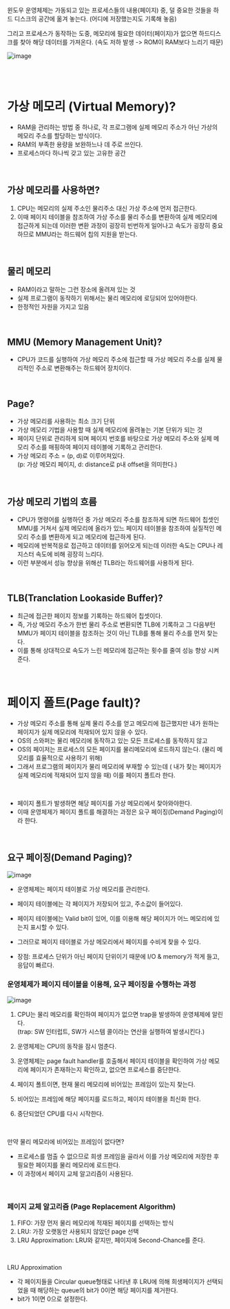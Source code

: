 윈도우 운영체제는 가동되고 있는 프로세스들의 내용(페이지) 중, 덜 중요한 것들을 하드 디스크의 공간에 옮겨 놓는다. 
(어디에 저장했는지도 기록해 놓음) </br>

그리고 프로세스가 동작하는 도중, 메모리에 필요한 데이터(페이지)가 없으면 하드디스크를 찾아 해당 데이터를 가져온다.
(속도 저하 발생 -> ROM이 RAM보다 느리기 때문) </br>

![image](https://user-images.githubusercontent.com/58407737/229276525-fac5fea1-77e4-4ccb-8f3f-f8fc7888cfdf.png) </br>

</br>
</br>


# 가상 메모리 (Virtual Memory)?
- RAM을 관리하는 방법 중 하나로, 각 프로그램에 실제 메모리 주소가 아닌 가상의 메모리 주소를 할당하는 방식이다.
- RAM의 부족한 용량을 보완하느나 데 주로 쓰인다.
- 프로세스마다 하나씩 갖고 있는 고유한 공간 

</br>

## 가상 메모리를 사용하면?
1. CPU는 메모리의 실제 주소인 물리주소 대신 가상 주소에 먼저 접근한다.
2. 이때 페이지 테이블을 참조하여 가상 주소를 물리 주소를 변환하여 실제 메모리에 접근하게 되는데 이러한 변환 과정이 굉장히 빈번하게 일어나고 속도가 굉장히 중요하므로 MMU라는 하드웨어 칩의 지원을 받는다. 

</br>

## 물리 메모리
- RAM이라고 말하는 그런 장소에 올려져 있는 것
- 실제 프로그램이 동작하기 위해서는 물리 메모리에 로딩되어 있어야한다. 
- 한정적인 자원을 가지고 있음

</br>

## MMU (Memory Management Unit)?
- CPU가 코드를 실행하여 가상 메모리 주소에 접근할 때 가상 메모리 주소를 실제 물리적인 주소로 변환해주는 하드웨어 장치이다. 

</br>

## Page?
- 가상 메모리를 사용하는 최소 크기 단위
- 가상 메모리 기법을 사용할 때 실제 메모리에 올려놓는 기본 단위가 되는 것
- 페이지 단위로 관리하게 되며 페이지 번호를 바탕으로 가상 메모리 주소와 실제 메모리 주소를 매핑하여 페이지 테이블에 기록하고 관리한다.
- 가상 메모리 주소 = (p, d)로 이루어져있다. </br>
(p: 가상 메모리 페이지, d: distance로 p내 offset을 의미한다.)

</br>

## 가상 메모리 기법의 흐름
- CPU가 명령어를 실행하던 중 가상 메모리 주소를 참조하게 되면 하드웨어 칩셋인 MMU를 거쳐서 실제 메모리에 올라가 있느 페이지 테이블을 참조하여 실질적인 메모리 주소를 변환하게 되고 메모리에 접근하게 된다.
- 메모리에 반복적응로 접근하고 데이터를 읽어오게 되는데 이러한 속도는 CPU나 레지스터 속도에 비해 굉장히 느리다.
- 이런 부분에서 성능 향상을 위해선 TLB라는 하드웨어를 사용하게 된다.


</br>

## TLB(Tranclation Lookaside Buffer)?
- 최근에 접근한 페이지 정보를 기록하는 하드웨어 칩셋이다.
- 즉, 가상 메모리 주소가 한번 물리 주소로 변환되면 TLB에 기록하고 그 다음부턴 MMU가 페이지 테이블을 참조하는 것이 아닌 TLB를 통해 물리 주소를 먼저 찾는다. 
- 이를 통해 상대적으로 속도가 느린 메모리에 접근하는 횟수를 줄여 성능 향상 시켜준다.


</br>

# 페이지 폴트(Page fault)?
- 가상 메모리 주소를 통해 실제 물리 주소를 얻고 메모리에 접근했지만 내가 원하는 페이지가 실제 메모리에 적재되어 있지 않을 수 있다. 
- OS의 스와퍼는 물리 메모리에 동작하고 있는 모든 프로세스를 동작하지 않고
- OS의 페이저는 프로세스의 모든 페이지를 물리메모리에 로드하지 않는다. (물리 메모리를 효율적으로 사용하기 위해)
- 그래서 프로그램의 페이지가 물리 메모리에 부재할 수 있는데 ( 내가 찾는 페이지가 실제 메모리에 적재되어 있지 않을 때) 이를 페이지 폴트라 한다.

</br>

- 페이지 폴트가 발생하면 해당 페이지를 가상 메모리에서 찾아와야한다.
- 이때 운영체제가 페이지 폴트를 해결하는 과정은 요구 페이징(Demand Paging)이라 한다.

</br>

## 요구 페이징(Demand Paging)?
![image](https://user-images.githubusercontent.com/58407737/229278897-3e912fb4-0b01-4ab2-bedc-09f4979a3f99.png) </br>

- 운영체제는 페이지 테이블로 가상 메모리를 관리한다.
- 페이지 테이블에는 각 페이지가 저장되어 있고, 주소값이 들어있다.
- 페이지 테이블에는 Valid bit이 있어, 이를 이용해 해당 페이지가 어느 메모리에 있는지 표시할 수 있다.
- 그러므로 페이지 테이블로 가상 메모리에서 페이지를 수비게 찾을 수 있다.

- 장점: 프로세스 단위가 아닌 페이지 단위이기 때문에 I/O & memory가 적게 들고, 응답이 빠르다.

### 운영체제가 페이지 테이블을 이용해, 요구 페이징을 수행하는 과정

![image](https://user-images.githubusercontent.com/58407737/229279625-2f97a16c-925d-4a9e-ba95-4369f5ad265f.png) </br>

1. CPU는 물리 메모리를 확인하여 페이지가 없으면 trap을 발생하여 운영체제에 알린다. </br>
(trap: SW 인터럽트, SW가 시스템 콜이라는 연산을 실행하여 발생시킨다.)

2. 운영체제는 CPU의 동작을 잠시 멈춘다.

3. 운영체제는 page fault handler를 호출해서 페이지 테이블을 확인하여 가상 메모리에 페이지가 존재하는지 확인하고, 없으면 프로세스를 중단한다.

4. 페이지 폴트이면, 현재 물리 메모리에 비어있는 프레임이 있는지 찾는다.

5. 비어있는 프레임에 해당 페이지를 로드하고, 페이지 테이블을 최신화 한다.

6. 중단되었던 CPU를 다시 시작한다.

</br>

만약 물리 메모리에 비어있는 프레임이 없다면? </br>
- 프로세스를 멈출 수 없으므로 희생 프레임을 골라서 이를 가상 메모리에 저장한 후 필요한 페이지를 물리 메모리에 로드한다.
- 이 과정에서 페이지 교체 알고리즘이 사용된다.

</br>

### 페이지 교체 알고리즘 (Page Replacement Algorithm)
1. FIFO: 가장 먼저 물리 메모리에 적재된 페이지를 선택하는 방식
2. LRU: 가장 오랫동안 사용되지 않았던 page 선택
3. LRU Approximation: LRU와 같지만, 페이지에 Second-Chance를 준다. </br>


</br>

LRU Approximation
- 각 페이지들을 Circular queue형태로 나타낸 후 LRU에 의해 희생페이지가 선택되었을 때 해당하는 queue의 bit가 0이면 해당 페이지를 제거한다. 
- bit가 1이면 0으로 설정한다.

